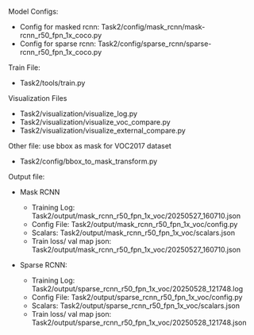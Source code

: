 Model Configs:
- Config for masked rcnn: Task2/config/mask_rcnn/mask-rcnn_r50_fpn_1x_coco.py
- Config for sparse rcnn: Task2/config/sparse_rcnn/sparse-rcnn_r50_fpn_1x_coco.py

Train File:
- Task2/tools/train.py

Visualization Files
- Task2/visualization/visualize_log.py
- Task2/visualization/visualize_voc_compare.py
- Task2/visualization/visualize_external_compare.py

Other file: use bbox as mask for VOC2017 dataset
- Task2/config/bbox_to_mask_transform.py

Output file:
- Mask RCNN
    - Training Log: Task2/output/mask_rcnn_r50_fpn_1x_voc/20250527_160710.json
    - Config File: Task2/output/mask_rcnn_r50_fpn_1x_voc/config.py
    - Scalars: Task2/output/mask_rcnn_r50_fpn_1x_voc/scalars.json
    - Train loss/ val map json: Task2/output/mask_rcnn_r50_fpn_1x_voc/20250527_160710.json

- Sparse RCNN:
    - Training Log: Task2/output/sparse_rcnn_r50_fpn_1x_voc/20250528_121748.log
    - Config File: Task2/output/sparse_rcnn_r50_fpn_1x_voc/config.py
    - Scalars: Task2/output/sparse_rcnn_r50_fpn_1x_voc/scalars.json
    - Train loss/ val map json: Task2/output/sparse_rcnn_r50_fpn_1x_voc/20250528_121748.json